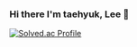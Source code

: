 ### Hi there I'm taehyuk, Lee 👋
<!--![taehyuklee's GitHub stats](https://github-readme-stats.vercel.app/api?username=taehyuklee&show_icons=true&theme=default)-->
[![Solved.ac Profile](http://mazassumnida.wtf/api/v2/generate_badge?boj=taylee)](https://solved.ac/백준아이디/)

<!--
**taehyuklee/taehyuklee** is a ✨ _special_ ✨ repository because its `README.md` (this file) appears on your GitHub profile.

Here are some ideas to get you started:

- 🔭 I’m currently working on ...
- 🌱 I’m currently learning ...
- 👯 I’m looking to collaborate on ...
- 🤔 I’m looking for help with ...
- 💬 Ask me about ...
- 📫 How to reach me: ...
- 😄 Pronouns: ...
- ⚡ Fun fact: ...
-->

